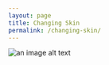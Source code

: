 ```yaml
---
layout: page
title: Changing Skin
permalink: /changing-skin/
---
```


![an image alt text](https://laola2020.github.io/images/logo_web.jpg "an image title")


